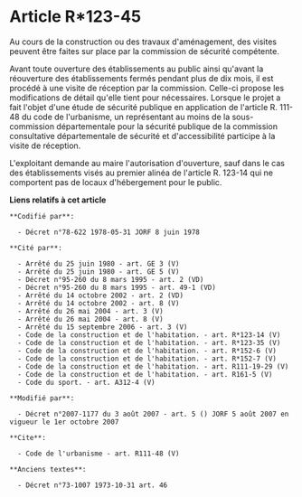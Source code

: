 # Article R*123-45

Au cours de la construction ou des travaux d'aménagement, des visites peuvent être faites sur place par la commission de
sécurité compétente. 

Avant toute ouverture des établissements au public ainsi qu'avant la réouverture des établissements fermés pendant plus de
dix mois, il est procédé à une visite de réception par la commission. Celle-ci propose les modifications de détail qu'elle
tient pour nécessaires. Lorsque le projet a fait l'objet d'une étude de sécurité publique en application de l'article R.
111-48 du code de l'urbanisme, un représentant au moins de la sous-commission départementale pour la sécurité publique de la
commission consultative départementale de sécurité et d'accessibilité participe à la visite de réception. 

L'exploitant demande au maire l'autorisation d'ouverture, sauf dans le cas des établissements visés au premier alinéa de
l'article R. 123-14 qui ne comportent pas de locaux d'hébergement pour le public.

**Liens relatifs à cet article**

	**Codifié par**:

	  - Décret n°78-622 1978-05-31 JORF 8 juin 1978

	**Cité par**:

	  - Arrêté du 25 juin 1980 - art. GE 3 (V)
	  - Arrêté du 25 juin 1980 - art. GE 5 (V)
	  - Décret n°95-260 du 8 mars 1995 - art. 2 (VD)
	  - Décret n°95-260 du 8 mars 1995 - art. 49-1 (VD)
	  - Arrêté du 14 octobre 2002 - art. 2 (VD)
	  - Arrêté du 14 octobre 2002 - art. 8 (V)
	  - Arrêté du 26 mai 2004 - art. 3 (V)
	  - Arrêté du 26 mai 2004 - art. 8 (V)
	  - Arrêté du 15 septembre 2006 - art. 3 (V)
	  - Code de la construction et de l'habitation. - art. R*123-14 (V)
	  - Code de la construction et de l'habitation. - art. R*123-35 (V)
	  - Code de la construction et de l'habitation. - art. R*152-6 (V)
	  - Code de la construction et de l'habitation. - art. R*152-7 (V)
	  - Code de la construction et de l'habitation. - art. R111-19-29 (V)
	  - Code de la construction et de l'habitation. - art. R161-5 (V)
	  - Code du sport. - art. A312-4 (V)

	**Modifié par**:

	  - Décret n°2007-1177 du 3 août 2007 - art. 5 () JORF 5 août 2007 en vigueur le 1er octobre 2007

	**Cite**:

	  - Code de l'urbanisme - art. R111-48 (V)

	**Anciens textes**:

	  - Décret n°73-1007 1973-10-31 art. 46
